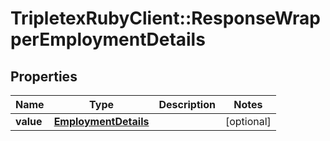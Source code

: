 # TripletexRubyClient::ResponseWrapperEmploymentDetails

## Properties
Name | Type | Description | Notes
------------ | ------------- | ------------- | -------------
**value** | [**EmploymentDetails**](EmploymentDetails.md) |  | [optional] 


